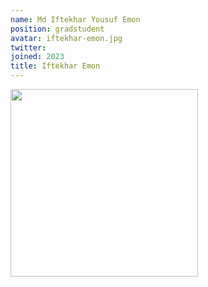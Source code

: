 ```yaml
---
name: Md Iftekhar Yousuf Emon
position: gradstudent
avatar: iftekhar-emon.jpg
twitter:
joined: 2023
title: Iftekhar Emon
---
```


<img width="300" src="{{site.baseurl}}/images/people/{{page.avatar}}" data-action="zoom">